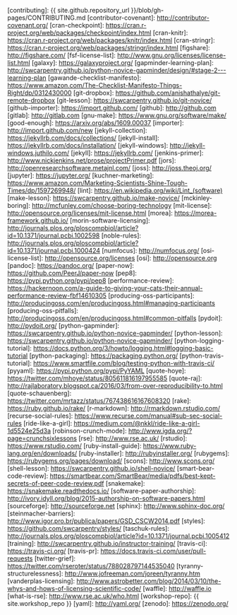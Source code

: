 [arxiv]: http://arxiv.org/
[bartel-recalibrate]: http://www.tombartel.de/blog/recalibrate-your-productivity-sensors/
[bitbucket]: http://bitbucket.org
[bpco]: https://www.amazon.com/Building-Powerful-Community-Organizations-Personal/dp/0977151808/
[cc-by-human]: https://creativecommons.org/licenses/by/4.0/
[cc-by-legal]: https://creativecommons.org/licenses/by/4.0/legalcode
[choose-license]: http://choosealicense.com/
[cmake]: https://cmake.org/
[coc-reporting]: https://software-carpentry.org/CoC-reporting/
[coc]: https://software-carpentry.org/conduct/
[concept-maps]: http://swcarpentry.github.io/instructor-training/08-memory/
[contact]: mailto:lessons@software-carpentry.org
[contributing]: {{ site.github.repository_url }}/blob/gh-pages/CONTRIBUTING.md
[contributor-covenant]: http://contributor-covenant.org/
[cran-checkpoint]: https://cran.r-project.org/web/packages/checkpoint/index.html
[cran-knitr]: https://cran.r-project.org/web/packages/knitr/index.html
[cran-stringr]: https://cran.r-project.org/web/packages/stringr/index.html
[figshare]: http://figshare.com/
[fsf-license-list]: http://www.gnu.org/licenses/license-list.html
[galaxy]: https://galaxyproject.org/
[gapminder-learning-plan]: http://swcarpentry.github.io/python-novice-gapminder/design/#stage-2---learning-plan
[gawande-checklist-manifesto]: https://www.amazon.com/The-Checklist-Manifesto-Things-Right/dp/0312430000
[git-dropbox]: https://github.com/anishathalye/git-remote-dropbox
[git-lesson]: https://swcarpentry.github.io/git-novice/
[github-importer]: https://import.github.com/
[github]: http://github.com
[gitlab]: http://gitlab.com
[gnu-make]: https://www.gnu.org/software/make/
[good-enough]: https://arxiv.org/abs/1609.00037
[importer]: http://import.github.com/new
[jekyll-collection]: https://jekyllrb.com/docs/collections/
[jekyll-install]: https://jekyllrb.com/docs/installation/
[jekyll-windows]: http://jekyll-windows.juthilo.com/
[jekyll]: https://jekyllrb.com/
[jenkins-primer]: http://www.nickjenkins.net/prose/projectPrimer.pdf
[jors]: http://openresearchsoftware.metajnl.com/
[joss]: http://joss.theoj.org/
[jupyter]: https://jupyter.org/
[kuchner-marketing]: https://www.amazon.com/Marketing-Scientists-Shine-Tough-Times/dp/1597269948/
[lint]: https://en.wikipedia.org/wiki/Lint_(software)
[make-lesson]: https://swcarpentry.github.io/make-novice/
[mckinley-boring]: http://mcfunley.com/choose-boring-technology
[mit-license]: http://opensource.org/licenses/mit-license.html
[morea]: https://morea-framework.github.io/
[morin-software-licensing]: http://journals.plos.org/ploscompbiol/article?id=10.1371/journal.pcbi.1002598
[noble-rules]: http://journals.plos.org/ploscompbiol/article?id=10.1371/journal.pcbi.1000424
[numfocus]: http://numfocus.org/
[osi-license-list]: http://opensource.org/licenses
[osi]: http://opensource.org
[pandoc]: https://pandoc.org/
[paper-now]: https://github.com/PeerJ/paper-now
[pep8]: https://pypi.python.org/pypi/pep8
[performance-review]: https://hackernoon.com/a-guide-to-giving-your-cats-their-annual-performance-review-fbf14610305
[producing-oss-participants]: http://producingoss.com/en/producingoss.html#managing-participants
[producing-oss-pitfalls]: http://producingoss.com/en/producingoss.html#common-pitfalls
[pydoit]: http://pydoit.org/
[python-gapminder]: https://swcarpentry.github.io/python-novice-gapminder/
[python-lesson]: https://swcarpentry.github.io/python-novice-gapminder/
[python-logging-tutorial]: https://docs.python.org/3/howto/logging.html#logging-basic-tutorial
[python-packaging]: https://packaging.python.org/
[python-travis-tutorial]: https://www.smartfile.com/blog/testing-python-with-travis-ci/
[pyyaml]: https://pypi.python.org/pypi/PyYAML
[quote-hoye]: https://twitter.com/mhoye/status/805611816197955585
[quote-raj]: http://rajlaboratory.blogspot.ca/2016/03/from-over-reproducibility-to.html
[quote-schauenberg]: https://twitter.com/mrtazz/status/767438616167608320
[rake]: https://ruby.github.io/rake/
[r-markdown]: http://rmarkdown.rstudio.com/
[recurse-social-rules]: https://www.recurse.com/manual#sub-sec-social-rules
[ride-like-a-girl]: https://medium.com/@nkkl/ride-like-a-girl-1d5524e25d3a
[robinson-crunch-mode]: http://www.igda.org/?page=crunchsixlessons
[rse]: http://www.rse.ac.uk/
[rstudio]: https://www.rstudio.com/
[ruby-install-guide]: https://www.ruby-lang.org/en/downloads/
[ruby-installer]: http://rubyinstaller.org/
[rubygems]: https://rubygems.org/pages/download/
[scons]: http://www.scons.org/
[shell-lesson]: https://swcarpentry.github.io/shell-novice/
[smart-bear-code-review]: https://smartbear.com/SmartBear/media/pdfs/best-kept-secrets-of-peer-code-review.pdf
[snakemake]: https://snakemake.readthedocs.io/
[software-paper-authorship]: http://ivory.idyll.org/blog/2015-authorship-on-software-papers.html
[sourceforge]: http://sourceforge.net
[sphinx]: http://www.sphinx-doc.org/
[steinmacher-barriers]: http://www.igor.pro.br/publica/papers/GSD_CSCW2014.pdf
[styles]: https://github.com/swcarpentry/styles/
[taschuk-rules]: http://journals.plos.org/ploscompbiol/article?id=10.1371/journal.pcbi.1005412
[training]: http://swcarpentry.github.io/instructor-training/
[travis-ci]: https://travis-ci.org/
[travis-pr]: https://docs.travis-ci.com/user/pull-requests
[twitter-grief]: https://twitter.com/rseroter/status/788028797144535040
[tyranny-structurelessness]: http://www.jofreeman.com/joreen/tyranny.htm
[vanderplas-licensing]: http://www.astrobetter.com/blog/2014/03/10/the-whys-and-hows-of-licensing-scientific-code/
[waffle]: http://waffle.io
[what-is-rse]: http://www.rse.ac.uk/who.html
[workshop-repo]: {{ site.workshop_repo }}
[yaml]: http://yaml.org/
[zenodo]: https://zenodo.org/
